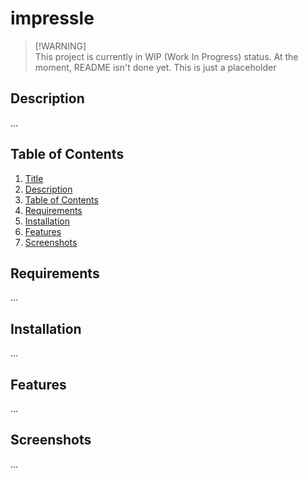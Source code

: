 # impressle

> [!WARNING]\
> This project is currently in WIP (Work In Progress) status. At the moment, README isn't done yet. This is just a placeholder

## Description

...

## Table of Contents

1. [Title](#impressle)
2. [Description](#description)
3. [Table of Contents](#table%20of%20contents)
4. [Requirements](#requirements)
5. [Installation](#installation)
6. [Features](#features)
7. [Screenshots](#screenshots)

## Requirements

...

## Installation

...

## Features

...

## Screenshots

...
